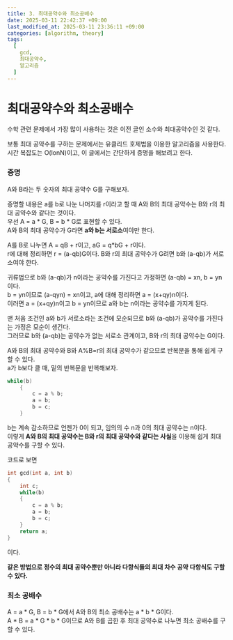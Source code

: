 ```yaml
---
title: 3. 최대공약수와 최소공배수
date: 2025-03-11 22:42:37 +09:00
last_modified_at: 2025-03-11 23:36:11 +09:00
categories: [algorithm, theory]
tags:
  [
    gcd,
    최대공약수,
    알고리즘
  ]
--- 
```

# **최대공약수와 최소공배수**

수학 관련 문제에서 가장 많이 사용하는 것은 이전 글인 소수와 최대공약수인 것 같다.<br>

보통 최대 공약수를 구하는 문제에서는 유클리드 호제법을 이용한 알고리즘을 사용한다.<br>
시간 복잡도는 O(lonN)이고, 이 글에서는 간단하게 증명을 해보려고 한다.<br>

### 증명
A와 B라는 두 숫자의 최대 공약수 G를 구해보자.<br>

증명할 내용은 a를 b로 나눈 나머지를 r이라고 할 때 A와 B의 최대 공약수는 B와 r의 최대 공약수와 같다는 것이다.<br>
우선 A = a \* G, B = b \* G로 표현할 수 있다.<br>
A와 B의 최대 공약수가 G라면 **a와 b는 서로소**여야만 한다.<br>

A를 B로 나누면 A = qB + r이고, aG = q\*bG + r이다.<br>
r에 대해 정리하면 r = (a-qb)G이다. B와 r의 최대 공약수가 G려면 b와 (a-qb)가 서로소여야 한다.<br>

귀류법으로 b와 (a-qb)가 n이라는 공약수를 가진다고 가정하면 (a-qb) = xn, b = yn이다.<br>
b = yn이므로 (a-qyn) = xn이고, a에 대해 정리하면 a = (x+qy)n이다.<br>
이러면 a = (x+qy)n이고 b = yn이므로 a와 b는 n이라는 공약수를 가지게 된다.<br>

맨 처음 조건인 a와 b가 서로소라는 조건에 모순되므로 b와 (a-qb)가 공약수를 가진다는 가정은 모순이 생긴다.<br>
그러므로 b와 (a-qb)는 공약수가 없는 서로소 관계이고, B와 r의 최대 공약수는 G이다.<br>

A와 B의 최대 공약수와 B와 A%B=r의 최대 공약수가 같으므로 반복문을 통해 쉽게 구할 수 있다.<br>
a가 b보다 클 때, 밑의 반복문을 반복해보자.<br>
```c
while(b)
	{
		c = a % b;
		a = b;
		b = c;
	}
```
b는 계속 감소하므로 언젠가 0이 되고, 임의의 수 n과 0의 최대 공약수는 n이다.<br>
이렇게 **A와 B의 최대 공약수는 B와 r의 최대 공약수와 같다는 사실**을 이용해 쉽게 최대 공약수를 구할 수 있다.<br>

코드로 보면
```c
int gcd(int a, int b)
{
    int c;
	while(b)
	{
		c = a % b;
		a = b;
		b = c;
	}
    return a;
}
```
이다.

**같은 방법으로 정수의 최대 공약수뿐만 아니라 다항식들의 최대 차수 공약 다항식도 구할 수 있다.**<br>


### 최소 공배수
A = a \* G, B = b \* G에서 A와 B의 최소 공배수는 a \* b \* G이다.<br>
A \* B = a \* G \* b \* G이므로 A와 B를 곱한 후 최대 공약수로 나누면 최소 공배수를 구할 수 있다.<br>
